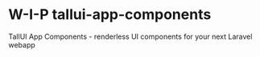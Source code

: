 # W-I-P tallui-app-components
TallUI App Components - renderless UI components for your next Laravel webapp

